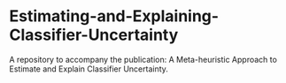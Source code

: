 # Estimating-and-Explaining-Classifier-Uncertainty
A repository to accompany the publication: A Meta-heuristic Approach to Estimate and Explain Classifier Uncertainty.


